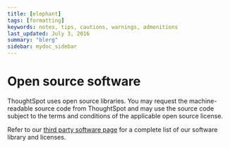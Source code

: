 ```yaml
---
title: [elephant]
tags: [formatting]
keywords: notes, tips, cautions, warnings, admonitions
last_updated: July 3, 2016
summary: "blerg"
sidebar: mydoc_sidebar
---
```

# Open source software

ThoughtSpot uses open source libraries. You may request the machine-readable source code from ThoughtSpot and may use the source code subject to the terms and conditions of the applicable open source license.

Refer to our [third party software page](http://www.thoughtspot.com/legal/third-party-software) for a complete list of our software library and licenses.

